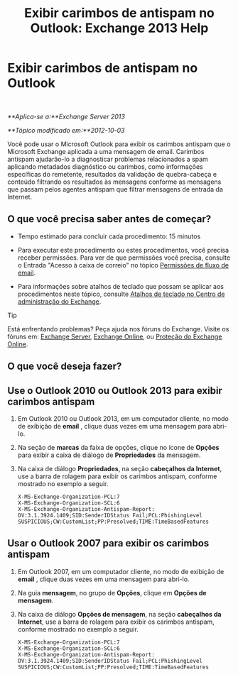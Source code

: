 ﻿---
title: 'Exibir carimbos de antispam no Outlook: Exchange 2013 Help'
TOCTitle: Exibir carimbos de antispam no Outlook
ms:assetid: cddb5dbf-ad1e-471c-9fc8-28ddcf7ec1d0
ms:mtpsurl: https://technet.microsoft.com/pt-br/library/Bb124595(v=EXCHG.150)
ms:contentKeyID: 50486668
ms.date: 05/22/2018
mtps_version: v=EXCHG.150
ms.translationtype: MT
---

# Exibir carimbos de antispam no Outlook

 

_**Aplica-se a:**Exchange Server 2013_

_**Tópico modificado em:**2012-10-03_

Você pode usar o Microsoft Outlook para exibir os carimbos antispam que o Microsoft Exchange aplicada a uma mensagem de email. Carimbos antispam ajudarão-lo a diagnosticar problemas relacionados a spam aplicando metadados diagnóstico ou carimbos, como informações específicas do remetente, resultados da validação de quebra-cabeça e conteúdo filtrando os resultados às mensagens conforme as mensagens que passam pelos agentes antispam que filtrar mensagens de entrada da Internet.

## O que você precisa saber antes de começar?

  - Tempo estimado para concluir cada procedimento: 15 minutos

  - Para executar este procedimento ou estes procedimentos, você precisa receber permissões. Para ver de que permissões você precisa, consulte o Entrada "Acesso à caixa de correio" no tópico [Permissões de fluxo de email](mail-flow-permissions-exchange-2013-help.md).

  - Para informações sobre atalhos de teclado que possam se aplicar aos procedimentos neste tópico, consulte [Atalhos de teclado no Centro de administração do Exchange](keyboard-shortcuts-in-the-exchange-admin-center-exchange-online-protection-help.md).


> [!TIP]
> Está enfrentando problemas? Peça ajuda nos fóruns do Exchange. Visite os fóruns em: <A href="https://go.microsoft.com/fwlink/p/?linkid=60612">Exchange Server</A>, <A href="https://go.microsoft.com/fwlink/p/?linkid=267542">Exchange Online</A>, ou <A href="https://go.microsoft.com/fwlink/p/?linkid=285351">Proteção do Exchange Online</A>.



## O que você deseja fazer?

## Use o Outlook 2010 ou Outlook 2013 para exibir carimbos antispam

1.  Em Outlook 2010 ou Outlook 2013, em um computador cliente, no modo de exibição de **email** , clique duas vezes em uma mensagem para abri-lo.

2.  Na seção de **marcas** da faixa de opções, clique no ícone de **Opções** para exibir a caixa de diálogo de **Propriedades** da mensagem.

3.  Na caixa de diálogo **Propriedades**, na seção **cabeçalhos da Internet**, use a barra de rolagem para exibir os carimbos antispam, conforme mostrado no exemplo a seguir.
    
        X-MS-Exchange-Organization-PCL:7
        X-MS-Exchange-Organization-SCL:6
        X-MS-Exchange-Organization-Antispam-Report: DV:3.1.3924.1409;SID:SenderIDStatus Fail;PCL:PhishingLevel SUSPICIOUS;CW:CustomList;PP:Presolved;TIME:TimeBasedFeatures

## Usar o Outlook 2007 para exibir os carimbos antispam

1.  Em Outlook 2007, em um computador cliente, no modo de exibição de **email** , clique duas vezes em uma mensagem para abri-lo.

2.  Na guia **mensagem**, no grupo de **Opções**, clique em **Opções de mensagem**.

3.  Na caixa de diálogo **Opções de mensagem**, na seção **cabeçalhos da Internet**, use a barra de rolagem para exibir os carimbos antispam, conforme mostrado no exemplo a seguir.
    
        X-MS-Exchange-Organization-PCL:7
        X-MS-Exchange-Organization-SCL:6
        X-MS-Exchange-Organization-Antispam-Report: DV:3.1.3924.1409;SID:SenderIDStatus Fail;PCL:PhishingLevel SUSPICIOUS;CW:CustomList;PP:Presolved;TIME:TimeBasedFeatures


